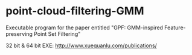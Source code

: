# point-cloud-filtering-GMM
Executable program for the paper entitled "GPF: GMM-inspired Feature-preserving Point Set Filtering"


32 bit & 64 bit EXE:
http://www.xuequanlu.com/publications/
